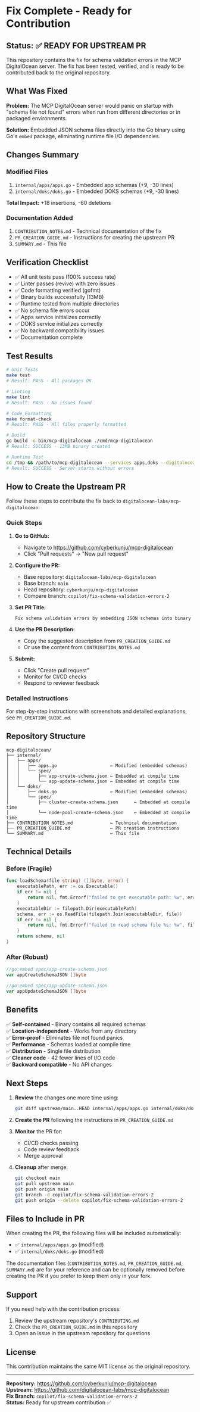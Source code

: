 # Fix Complete - Ready for Contribution

## Status: ✅ READY FOR UPSTREAM PR

This repository contains the fix for schema validation errors in the MCP DigitalOcean server. The fix has been tested, verified, and is ready to be contributed back to the original repository.

## What Was Fixed

**Problem:** The MCP DigitalOcean server would panic on startup with "schema file not found" errors when run from different directories or in packaged environments.

**Solution:** Embedded JSON schema files directly into the Go binary using Go's `embed` package, eliminating runtime file I/O dependencies.

## Changes Summary

### Modified Files
1. `internal/apps/apps.go` - Embedded app schemas (+9, -30 lines)
2. `internal/doks/doks.go` - Embedded DOKS schemas (+9, -30 lines)

**Total Impact:** +18 insertions, -60 deletions

### Documentation Added
1. `CONTRIBUTION_NOTES.md` - Technical documentation of the fix
2. `PR_CREATION_GUIDE.md` - Instructions for creating the upstream PR
3. `SUMMARY.md` - This file

## Verification Checklist

- ✅ All unit tests pass (100% success rate)
- ✅ Linter passes (revive) with zero issues
- ✅ Code formatting verified (gofmt)
- ✅ Binary builds successfully (13MB)
- ✅ Runtime tested from multiple directories
- ✅ No schema file errors occur
- ✅ Apps service initializes correctly
- ✅ DOKS service initializes correctly
- ✅ No backward compatibility issues
- ✅ Documentation complete

## Test Results

```bash
# Unit Tests
make test
# Result: PASS - All packages OK

# Linting
make lint
# Result: PASS - No issues found

# Code Formatting
make format-check
# Result: PASS - All files properly formatted

# Build
go build -o bin/mcp-digitalocean ./cmd/mcp-digitalocean
# Result: SUCCESS - 13MB binary created

# Runtime Test
cd /tmp && /path/to/mcp-digitalocean --services apps,doks --digitalocean-api-token test
# Result: SUCCESS - Server starts without errors
```

## How to Create the Upstream PR

Follow these steps to contribute the fix back to `digitalocean-labs/mcp-digitalocean`:

### Quick Steps

1. **Go to GitHub:**
   - Navigate to https://github.com/cyberkunju/mcp-digitalocean
   - Click "Pull requests" → "New pull request"

2. **Configure the PR:**
   - Base repository: `digitalocean-labs/mcp-digitalocean`
   - Base branch: `main`
   - Head repository: `cyberkunju/mcp-digitalocean`
   - Compare branch: `copilot/fix-schema-validation-errors-2`

3. **Set PR Title:**
   ```
   Fix schema validation errors by embedding JSON schemas into binary
   ```

4. **Use the PR Description:**
   - Copy the suggested description from `PR_CREATION_GUIDE.md`
   - Or use the content from `CONTRIBUTION_NOTES.md`

5. **Submit:**
   - Click "Create pull request"
   - Monitor for CI/CD checks
   - Respond to reviewer feedback

### Detailed Instructions

For step-by-step instructions with screenshots and detailed explanations, see `PR_CREATION_GUIDE.md`.

## Repository Structure

```
mcp-digitalocean/
├── internal/
│   ├── apps/
│   │   ├── apps.go                    ← Modified (embedded schemas)
│   │   └── spec/
│   │       ├── app-create-schema.json ← Embedded at compile time
│   │       └── app-update-schema.json ← Embedded at compile time
│   └── doks/
│       ├── doks.go                    ← Modified (embedded schemas)
│       └── spec/
│           ├── cluster-create-schema.json      ← Embedded at compile time
│           └── node-pool-create-schema.json    ← Embedded at compile time
├── CONTRIBUTION_NOTES.md              ← Technical documentation
├── PR_CREATION_GUIDE.md               ← PR creation instructions
└── SUMMARY.md                         ← This file
```

## Technical Details

### Before (Fragile)
```go
func loadSchema(file string) ([]byte, error) {
    executablePath, err := os.Executable()
    if err != nil {
        return nil, fmt.Errorf("failed to get executable path: %w", err)
    }
    executableDir := filepath.Dir(executablePath)
    schema, err := os.ReadFile(filepath.Join(executableDir, file))
    if err != nil {
        return nil, fmt.Errorf("failed to read schema file %s: %w", file, err)
    }
    return schema, nil
}
```

### After (Robust)
```go
//go:embed spec/app-create-schema.json
var appCreateSchemaJSON []byte

//go:embed spec/app-update-schema.json
var appUpdateSchemaJSON []byte
```

## Benefits

✅ **Self-contained** - Binary contains all required schemas  
✅ **Location-independent** - Works from any directory  
✅ **Error-proof** - Eliminates file not found panics  
✅ **Performance** - Schemas loaded at compile time  
✅ **Distribution** - Single file distribution  
✅ **Cleaner code** - 42 fewer lines of I/O code  
✅ **Backward compatible** - No API changes  

## Next Steps

1. **Review** the changes one more time using:
   ```bash
   git diff upstream/main..HEAD internal/apps/apps.go internal/doks/doks.go
   ```

2. **Create the PR** following the instructions in `PR_CREATION_GUIDE.md`

3. **Monitor** the PR for:
   - CI/CD checks passing
   - Code review feedback
   - Merge approval

4. **Cleanup** after merge:
   ```bash
   git checkout main
   git pull upstream main
   git push origin main
   git branch -d copilot/fix-schema-validation-errors-2
   git push origin --delete copilot/fix-schema-validation-errors-2
   ```

## Files to Include in PR

When creating the PR, the following files will be included automatically:
- ✅ `internal/apps/apps.go` (modified)
- ✅ `internal/doks/doks.go` (modified)

The documentation files (`CONTRIBUTION_NOTES.md`, `PR_CREATION_GUIDE.md`, `SUMMARY.md`) are for your reference and can be optionally removed before creating the PR if you prefer to keep them only in your fork.

## Support

If you need help with the contribution process:
1. Review the upstream repository's `CONTRIBUTING.md`
2. Check the `PR_CREATION_GUIDE.md` in this repository
3. Open an issue in the upstream repository for questions

## License

This contribution maintains the same MIT license as the original repository.

---

**Repository:** https://github.com/cyberkunju/mcp-digitalocean  
**Upstream:** https://github.com/digitalocean-labs/mcp-digitalocean  
**Fix Branch:** `copilot/fix-schema-validation-errors-2`  
**Status:** Ready for upstream contribution ✅
